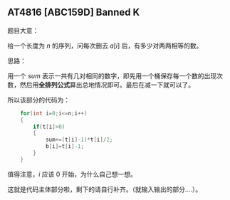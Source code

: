 ## AT4816 [ABC159D] Banned K

题目大意：

给一个长度为 $n$ 的序列，问每次删去 $a[i]$ 后，有多少对两两相等的数。

思路：

用一个 $sum$ 表示一共有几对相同的数字，即先用一个桶保存每一个数的出现次数，然后用**全排列公式**算出总地情况即可。最后在减一下就可以了。

所以该部分的代码为：


```cpp
	for(int i=0;i<=n;i++)
	{
		if(t[i]>0)
		{
			sum+=(t[i]-1)*t[i]/2;
			b[i]=t[i]-1;
		}
	}
```
值得注意，$i$ 应该 $0$ 开始，为什么自己想一想。

这就是代码主体部分啦，剩下的请自行补齐。（就输入输出的部分....）。
